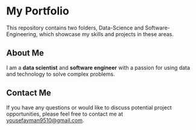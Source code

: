 # My Portfolio
This repository contains two folders, Data-Science and Software-Engineering, which showcase my skills and projects in these areas.

## About Me
I am a **data scientist** and **software engineer** with a passion for using data and technology to solve complex problems.

## Contact Me
If you have any questions or would like to discuss potential project opportunities, please feel free to contact me at yousefayman9510@gmail.com.
